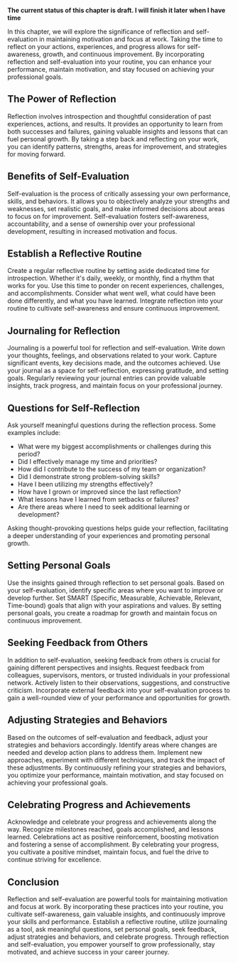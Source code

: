 **The current status of this chapter is draft. I will finish it later when I have time**

In this chapter, we will explore the significance of reflection and self-evaluation in maintaining motivation and focus at work. Taking the time to reflect on your actions, experiences, and progress allows for self-awareness, growth, and continuous improvement. By incorporating reflection and self-evaluation into your routine, you can enhance your performance, maintain motivation, and stay focused on achieving your professional goals.

The Power of Reflection
-----------------------

Reflection involves introspection and thoughtful consideration of past experiences, actions, and results. It provides an opportunity to learn from both successes and failures, gaining valuable insights and lessons that can fuel personal growth. By taking a step back and reflecting on your work, you can identify patterns, strengths, areas for improvement, and strategies for moving forward.

Benefits of Self-Evaluation
---------------------------

Self-evaluation is the process of critically assessing your own performance, skills, and behaviors. It allows you to objectively analyze your strengths and weaknesses, set realistic goals, and make informed decisions about areas to focus on for improvement. Self-evaluation fosters self-awareness, accountability, and a sense of ownership over your professional development, resulting in increased motivation and focus.

Establish a Reflective Routine
------------------------------

Create a regular reflective routine by setting aside dedicated time for introspection. Whether it's daily, weekly, or monthly, find a rhythm that works for you. Use this time to ponder on recent experiences, challenges, and accomplishments. Consider what went well, what could have been done differently, and what you have learned. Integrate reflection into your routine to cultivate self-awareness and ensure continuous improvement.

Journaling for Reflection
-------------------------

Journaling is a powerful tool for reflection and self-evaluation. Write down your thoughts, feelings, and observations related to your work. Capture significant events, key decisions made, and the outcomes achieved. Use your journal as a space for self-reflection, expressing gratitude, and setting goals. Regularly reviewing your journal entries can provide valuable insights, track progress, and maintain focus on your professional journey.

Questions for Self-Reflection
-----------------------------

Ask yourself meaningful questions during the reflection process. Some examples include:

* What were my biggest accomplishments or challenges during this period?
* Did I effectively manage my time and priorities?
* How did I contribute to the success of my team or organization?
* Did I demonstrate strong problem-solving skills?
* Have I been utilizing my strengths effectively?
* How have I grown or improved since the last reflection?
* What lessons have I learned from setbacks or failures?
* Are there areas where I need to seek additional learning or development?

Asking thought-provoking questions helps guide your reflection, facilitating a deeper understanding of your experiences and promoting personal growth.

Setting Personal Goals
----------------------

Use the insights gained through reflection to set personal goals. Based on your self-evaluation, identify specific areas where you want to improve or develop further. Set SMART (Specific, Measurable, Achievable, Relevant, Time-bound) goals that align with your aspirations and values. By setting personal goals, you create a roadmap for growth and maintain focus on continuous improvement.

Seeking Feedback from Others
----------------------------

In addition to self-evaluation, seeking feedback from others is crucial for gaining different perspectives and insights. Request feedback from colleagues, supervisors, mentors, or trusted individuals in your professional network. Actively listen to their observations, suggestions, and constructive criticism. Incorporate external feedback into your self-evaluation process to gain a well-rounded view of your performance and opportunities for growth.

Adjusting Strategies and Behaviors
----------------------------------

Based on the outcomes of self-evaluation and feedback, adjust your strategies and behaviors accordingly. Identify areas where changes are needed and develop action plans to address them. Implement new approaches, experiment with different techniques, and track the impact of these adjustments. By continuously refining your strategies and behaviors, you optimize your performance, maintain motivation, and stay focused on achieving your professional goals.

Celebrating Progress and Achievements
-------------------------------------

Acknowledge and celebrate your progress and achievements along the way. Recognize milestones reached, goals accomplished, and lessons learned. Celebrations act as positive reinforcement, boosting motivation and fostering a sense of accomplishment. By celebrating your progress, you cultivate a positive mindset, maintain focus, and fuel the drive to continue striving for excellence.

Conclusion
----------

Reflection and self-evaluation are powerful tools for maintaining motivation and focus at work. By incorporating these practices into your routine, you cultivate self-awareness, gain valuable insights, and continuously improve your skills and performance. Establish a reflective routine, utilize journaling as a tool, ask meaningful questions, set personal goals, seek feedback, adjust strategies and behaviors, and celebrate progress. Through reflection and self-evaluation, you empower yourself to grow professionally, stay motivated, and achieve success in your career journey.

